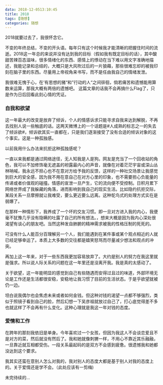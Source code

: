 ```yaml
---
data: 2018-12-0513:10:45
title: 2018
tags: [随想]
categories: 随想
---
```


2018就要过去了，我很怀念它。

不变的年终总结，不变的开头语。每年只有这个时候我才能清晰的把握住时间的流逝。2018这一年总的来说并没有达到我的目标（假如我有既定目标的话），其中酸甜苦辣百态滋味，很多情绪化的东西、感情上的悸动在当下难以用文字准确地描述，我能记录和总结的，大概只是大风吹过后的一片狼藉，那些很难忘却的被我印刻在脑子里的东西。尽量用上帝视角来书写，而不是任由我自己的情绪发泄。

我很难无愧于心，在‘有思想的猪“和”行动的人“之间徘徊，倘若痛苦和遗憾能用算数来运算，那我大概有两倍的遗憾吧。 这篇文章的话我不会再搞什么Flag了，只是作为日后回看此刻心情的凭证。

### 自我和欲望

这一年最大的改变是放弃了倾诉，个人的情感诉求只能寻求自我来达到解脱，不再去找别人说一些触底的话。这两天微博上的一个话题是#人成熟的标志之一的失去了倾诉欲#，倾诉欲其实一直都在，只是我们逐渐接受了没有合适的倾诉对象的这个事实。这是一种孤独感。

以前我用什么办法来抗拒这种孤独感呢？

一直以来我都是通过网络途径，无人知我是人是狗。网友是充当了一个回收站的角色，我可以不加修饰毫无遮盖的袒露最内心的声音，就像在对着茫茫宇宙或深山丛林呐喊，我永远不担心也不在意对方给予我的反馈，这样的一种社交场景让我感觉到巨大的安全感，因为我不用在意自己在对方心里的印象，也不需要担心负能量的传递或者价值观的碰撞。情感的宣泄一旦产生，它的流向便不受控制。日积月累下网络世界成了我躲藏的角落，进而影响到我自己的现实生活。比如隐约抗拒交际，某段关系一旦摩擦就让我难受，要么更近要么远离。这种鸵鸟式的处理方式实在是弱爆了。

在那样一种情形下，我养成了一个坏的交友习惯。即一旦对方进入我的内心，我便毫不犹豫几乎没有隐瞒的吐露了自己的所有想法。，想来大概是因为我内心深处很渴望有谈心的朋友吧。当然这种发自肺腑的精神需求被我的性格压制的死死的。

可没有什么人能百分百理解另一个人，我们能遇到在某件事或某个观点相近的人就已经足够幸运了。本质上大多数的交往都是嬉笑怒骂而尽量减少想法和观点的冲突。

再加上这一年来，对于一些东西我更加容易放弃了。大约是别人的努力在我这里就是强求。所以说人际关系的问题在这一年里还是没离开我。我是真的太感动了。

关于欲望，这一年能明显的感觉到自己有些随遇而安得过且过的味道，外部环境无论是工作还是生活都很安稳，安稳地让我习惯了目前的生活状态。于是乎欲望就被仍一边。

坦白说我偶尔也会焦虑未来或者如何金钱。但这种对钱的渴望一点都不够强烈，类似于照镜子看到自己的脸，然后幻想一下吴彦祖就放过自己了，打心底觉得差不多也就这样了不会再有什么变化。这种心理就是我这一年对钱的态度。

### 爱情和工作

在跨年的那刻我依旧是单身。今年喜欢过一个女孩，但因为我这人不会谈恋爱且不是对方的菜，然后就没有然后了。我和她就像刺猬一样，不用心不靠近其乐融融，一旦靠近就互相都受伤。一段关系最起码的是双方不会感到疲惫。很遗憾我和她都没达到这个要求。

我其实还蛮在意别人怎么对我的，我对别人的态度大都是基于别人对我的态度上的。关于爱情还是学不会。（此处应该有一剪梅)

未完待续的...


